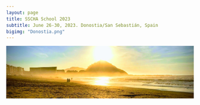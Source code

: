 ```yaml
---
layout: page
title: SSCHA School 2023
subtitle: June 26-30, 2023. Donostia/San Sebastián, Spain
bigimg: "Donostia.png"
---
```


![Donostia](../../img/Donostia.jpg)



